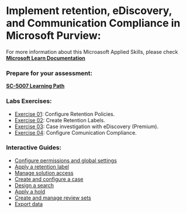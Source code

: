 # Implement retention, eDiscovery, and Communication Compliance in Microsoft Purview:
For more information about this Microasoft Applied Skills, please check **[Microsoft Learn Documentation](https://learn.microsoft.com/en-us/credentials/applied-skills/implement-retention-ediscovery-and-communication-compliance-in-microsoft-purview/)**

### Prepare for your assessment:
**[SC-5007 Learning Path](https://learn.microsoft.com/en-us/training/paths/purview-implement-retention-ediscovery-communication-compliance/)**

### Labs Exercises:
- [Exercise 01](https://microsoftlearning.github.io/SC-5007-Implement-retention-eDiscovery-and-Communication-compliance-in-Microsoft-Purview/Instructions/Labs/Lab1_retention_policies.html): Configure Retention Policies.
- [Exercise 02](https://microsoftlearning.github.io/SC-5007-Implement-retention-eDiscovery-and-Communication-compliance-in-Microsoft-Purview/Instructions/Labs/Lab2_retention_labels.html): Create Retention Labels.
- [Exercise 03](https://microsoftlearning.github.io/SC-5007-Implement-retention-eDiscovery-and-Communication-compliance-in-Microsoft-Purview/Instructions/Labs/Lab3_eDiscovery_Premium.html): Case investigation with eDiscovery (Premium).
- [Exercise 04](https://microsoftlearning.github.io/SC-5007-Implement-retention-eDiscovery-and-Communication-compliance-in-Microsoft-Purview/Instructions/Labs/Lab4_Communication_Compliance.html): Configure Comunication Compliance.

### Interactive Guides:
- [Configure permissions and global settings](https://mslearn.cloudguides.com/guides/Configure%20permissions%20and%20global%20settings%20with%20Microsoft%20Purview%20eDiscovery)
- [Apply a retention label](https://mslearn.cloudguides.com/guides/Apply%20a%20retention%20label%20in%20Microsoft%20Purview)
- [Manage solution access](https://mslearn.cloudguides.com/guides/Manage%20solution%20access%20in%20Microsoft%20Purview)
- [Create and configure a case](https://mslearn.cloudguides.com/guides/Create%20and%20configure%20a%20case%20with%20Microsoft%20Purview%20eDiscovery)
- [Design a search](https://mslearn.cloudguides.com/guides/Design%20a%20search%20with%20Microsoft%20Purview%20eDiscovery)
- [Apply a hold](https://mslearn.cloudguides.com/guides/Apply%20a%20hold%20with%20Microsoft%20Purview%20eDiscovery)
- [Create and manage review sets](https://mslearn.cloudguides.com/guides/Create%20and%20manage%20review%20sets%20with%20Microsoft%20Purview%20eDiscovery)
- [Export data](https://mslearn.cloudguides.com/guides/Export%20data%20with%20Microsoft%20Purview%20eDiscovery)
